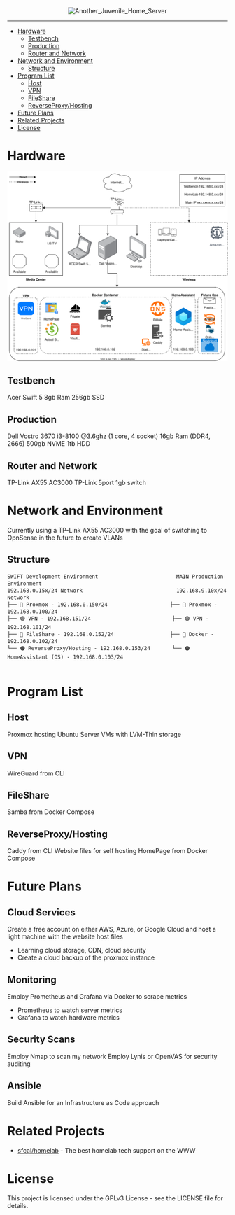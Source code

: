 <div align="center">
    <picture>
        <img width="700" height="200" alt="Another_Juvenile_Home_Server" src="https://github.com/user-attachments/assets/9dacd65e-2d37-4f58-95a1-5ea009c7ce2b" />
</div>

---

- [Hardware](#hardware)
  - [Testbench](#testbench)
  - [Production](#production)
  - [Router and Network](#router-and-network)
- [Network and Environment](#network-and-environment)
  - [Structure](#structure)
- [Program List](#program-list)
  - [Host](#host)
  - [VPN](#vpn)
  - [FileShare](#fileshare)
  - [ReverseProxy/Hosting](#reverseproxyhosting)
- [Future Plans](#future)
- [Related Projects](#related-projects)
- [License](#license)


# Hardware

![Network](docs/assets/HomeLab.drawio.svg)

## Testbench

Acer Swift 5
8gb Ram
256gb SSD

## Production

Dell Vostro 3670
i3-8100 @3.6ghz (1 core, 4 socket)
16gb Ram (DDR4, 2666)
500gb NVME
1tb HDD

## Router and Network

TP-Link AX55 AC3000
TP-Link 5port 1gb switch

# Network and Environment

Currently using a TP-Link AX55 AC3000 with the goal of switching to OpnSense in the future to create VLANs

## Structure
```
SWIFT Development Environment                         MAIN Production Environment
192.168.0.15x/24 Network                              192.168.9.10x/24 Network
├── 🔵 Proxmox - 192.168.0.150/24                    ├── 🔵 Proxmox - 192.168.0.100/24
├── 🟢 VPN - 192.168.151/24                          ├── 🟢 VPN - 192.168.101/24  
├── 🔴 FileShare - 192.168.0.152/24                  ├── 🔴 Docker - 192.168.0.102/24 
└── 🟠 ReverseProxy/Hosting - 192.168.0.153/24       └── 🟠 HomeAssistant (OS) - 192.168.0.103/24 
    
```

# Program List

## Host
Proxmox hosting Ubuntu Server VMs with LVM-Thin storage

## VPN
WireGuard from CLI

## FileShare
Samba from Docker Compose

## ReverseProxy/Hosting
Caddy from CLI
Website files for self hosting
HomePage from Docker Compose

# Future Plans
## Cloud Services
Create a free account on either AWS, Azure, or Google Cloud and host a light machine with the website host files
- Learning cloud storage, CDN, cloud security
- Create a cloud backup of the proxmox instance

## Monitoring
Employ Prometheus and Grafana via Docker to scrape metrics
- Prometheus to watch server metrics
- Grafana to watch hardware metrics

## Security Scans
Employ Nmap to scan my network
Employ Lynis or OpenVAS for security auditing

## Ansible
Build Ansible for an Infrastructure as Code approach

# Related Projects
- [sfcal/homelab](https://github.com/sfcal/homelab) - The best homelab tech support on the WWW

# License

This project is licensed under the GPLv3 License - see the LICENSE file for details.
